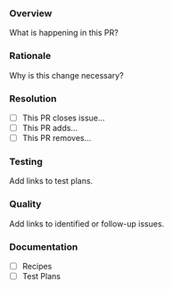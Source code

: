 ### Overview
What is happening in this PR?

### Rationale
Why is this change necessary?

### Resolution
- [ ] This PR closes issue...
- [ ] This PR adds...
- [ ] This PR removes...

### Testing
Add links to test plans.


### Quality
Add links to identified or follow-up issues.


### Documentation
- [ ] Recipes
- [ ] Test Plans